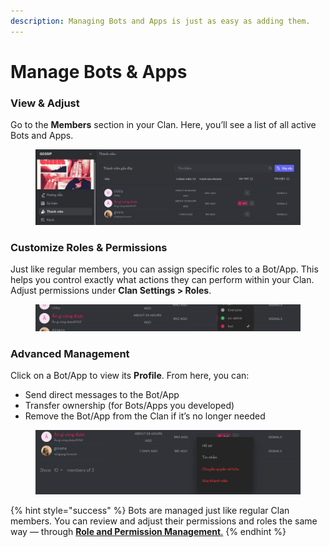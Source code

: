 ```yaml
---
description: Managing Bots and Apps is just as easy as adding them.
---
```


# Manage Bots & Apps

### **View & Adjust**

Go to the **Members** section in your Clan. Here, you’ll see a list of all active Bots and Apps.

<figure><img src="../.gitbook/assets/image (153).png" alt=""><figcaption></figcaption></figure>

### **Customize Roles & Permissions**

Just like regular members, you can assign specific roles to a Bot/App. This helps you control exactly what actions they can perform within your Clan. Adjust permissions under **Clan Settings > Roles**.

<figure><img src="../.gitbook/assets/image (154).png" alt=""><figcaption></figcaption></figure>

### **Advanced Management**

Click on a Bot/App to view its **Profile**. From here, you can:

* Send direct messages to the Bot/App
* Transfer ownership (for Bots/Apps you developed)
* Remove the Bot/App from the Clan if it’s no longer needed

<figure><img src="../.gitbook/assets/image (156).png" alt=""><figcaption></figcaption></figure>

{% hint style="success" %}
Bots are managed just like regular Clan members. You can review and adjust their permissions and roles the same way — through [**Role and Permission Management**.](../clan/create-your-own-clan/manage-clan/overview-settings/roles-and-permissions-management.md)
{% endhint %}
